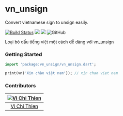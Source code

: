 # vn_unsign

Convert vietnamese sign to unsign easily.

[![Build Status](https://travis-ci.org/tvc12/vn-unsign.svg?branch=master)](https://travis-ci.org/tvc12/vn-unsign)
![](https://img.shields.io/github/contributors/tvc12/vn-unsign.svg)
![](https://img.shields.io/badge/pub-v0.1.0-brightgreen.svg)
![GitHub](https://img.shields.io/github/license/tvc12/vn-unsign.svg)

Loại bỏ dấu tiếng việt một cách dễ dàng với vn_unsign

### Getting Started

```dart
import 'package:vn_unsign/vn_unsign.dart';

print(vn('Xin chào việt nam')); // xin chao viet nam
```

### Contributors

| [![Vi Chi Thien](https://github.com/tvc12.png?size=150)](https://github.com/tvc12) |
| :---: |
| [Vi Chi Thien](https://github.com/tvc12) |
